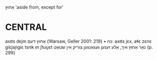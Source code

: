 אַחוץ
'aside from, except for'

CENTRAL
========

axᵻts dɛjm אַחוץ דעם {Warsaw, Geller 2001: 219}
	•	nɔː axᵻts jɛx, aɬɛ zɛnɛ giɛjaɲgiɛ tsrᵻk ᵻn ʃtuu̯ɛt נאָר אַחוץ איך, אַלע זענען געגאַנגען צוריק אין שטאָט {p. 299} 